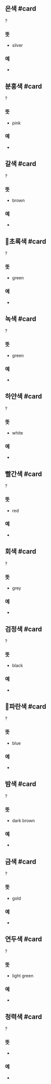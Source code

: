 ## 은색 #card
?
### 뜻
- silver
### 예
-

## 분홍색 #card
?
### 뜻
- pink
### 예
-

## 갈색 #card
?
### 뜻
- brown
### 예
-

## 초록색 #card
?
### 뜻
- green
### 예
-

## 녹색 #card
?
### 뜻
- green
### 예
-

## 하얀색 #card
?
### 뜻
- white
### 예
-

## 빨간색 #card
?
### 뜻
- red
### 예
-

## 회색 #card
?
### 뜻
- grey
### 예
-

## 검정색 #card
?
### 뜻
- black
### 예
-

## 파란색 #card
?
### 뜻
- blue
### 예
-

## 밤색 #card
?
### 뜻
- dark brown
### 예
-

## 금색 #card
?
### 뜻
- gold
### 예
-

## 연두색 #card
?
### 뜻
- light green
### 예
-

## 청력색 #card
?
### 뜻
- 
### 예
-